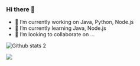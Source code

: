 ### Hi there 👋

- 🔭 I’m currently working on Java, Python, Node.js
- 🌱 I’m currently learning Java, Node.js
- 👯 I’m looking to collaborate on ...


![Github stats 2](https://github-readme-stats.vercel.app/api?username=zeytzer&show_icons=true&theme=radical)

<img src="https://64.media.tumblr.com/429a92e20297630de47d87cf06e499b0/tumblr_mhiflcZMhn1s03151o1_500.gif](https://gifimage.net/wp-content/uploads/2017/10/dr-manhattan-gif-5.gif" width="auto">
